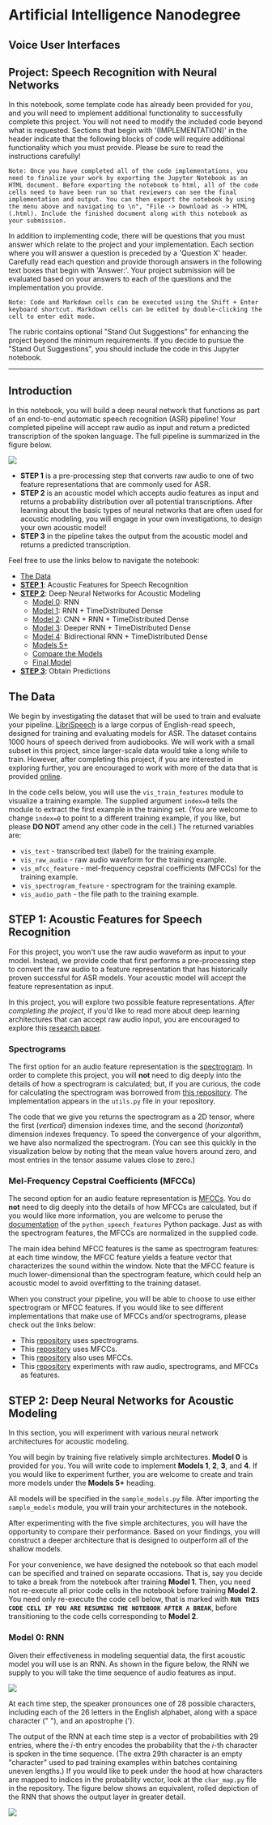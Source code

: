 # Artificial Intelligence Nanodegree
## Voice User Interfaces
## Project: Speech Recognition with Neural Networks

In this notebook, some template code has already been provided for you, and you will need to implement additional functionality to successfully complete this project. You will not need to modify the included code beyond what is requested. Sections that begin with '(IMPLEMENTATION)' in the header indicate that the following blocks of code will require additional functionality which you must provide. Please be sure to read the instructions carefully!

    Note: Once you have completed all of the code implementations, you need to finalize your work by exporting the Jupyter Notebook as an HTML document. Before exporting the notebook to html, all of the code cells need to have been run so that reviewers can see the final implementation and output. You can then export the notebook by using the menu above and navigating to \n", "File -> Download as -> HTML (.html). Include the finished document along with this notebook as your submission.

In addition to implementing code, there will be questions that you must answer which relate to the project and your implementation. Each section where you will answer a question is preceded by a 'Question X' header. Carefully read each question and provide thorough answers in the following text boxes that begin with 'Answer:'. Your project submission will be evaluated based on your answers to each of the questions and the implementation you provide.

    Note: Code and Markdown cells can be executed using the Shift + Enter keyboard shortcut. Markdown cells can be edited by double-clicking the cell to enter edit mode.

The rubric contains optional "Stand Out Suggestions" for enhancing the project beyond the minimum requirements. If you decide to pursue the "Stand Out Suggestions", you should include the code in this Jupyter notebook.

---

## Introduction  

In this notebook, you will build a deep neural network that functions as part of an end-to-end automatic speech recognition (ASR) pipeline!  Your completed pipeline will accept raw audio as input and return a predicted transcription of the spoken language.  The full pipeline is summarized in the figure below.

<img src="images/pipeline.png">

- **STEP 1** is a pre-processing step that converts raw audio to one of two feature representations that are commonly used for ASR. 
- **STEP 2** is an acoustic model which accepts audio features as input and returns a probability distribution over all potential transcriptions.  After learning about the basic types of neural networks that are often used for acoustic modeling, you will engage in your own investigations, to design your own acoustic model!
- **STEP 3** in the pipeline takes the output from the acoustic model and returns a predicted transcription.  

Feel free to use the links below to navigate the notebook:
- [The Data](#thedata)
- [**STEP 1**](#step1): Acoustic Features for Speech Recognition
- [**STEP 2**](#step2): Deep Neural Networks for Acoustic Modeling
    - [Model 0](#model0): RNN
    - [Model 1](#model1): RNN + TimeDistributed Dense
    - [Model 2](#model2): CNN + RNN + TimeDistributed Dense
    - [Model 3](#model3): Deeper RNN + TimeDistributed Dense
    - [Model 4](#model4): Bidirectional RNN + TimeDistributed Dense
    - [Models 5+](#model5)
    - [Compare the Models](#compare)
    - [Final Model](#final)
- [**STEP 3**](#step3): Obtain Predictions

<a id='thedata'></a>
## The Data

We begin by investigating the dataset that will be used to train and evaluate your pipeline.  [LibriSpeech](http://www.danielpovey.com/files/2015_icassp_librispeech.pdf) is a large corpus of English-read speech, designed for training and evaluating models for ASR.  The dataset contains 1000 hours of speech derived from audiobooks.  We will work with a small subset in this project, since larger-scale data would take a long while to train.  However, after completing this project, if you are interested in exploring further, you are encouraged to work with more of the data that is provided [online](http://www.openslr.org/12/).

In the code cells below, you will use the `vis_train_features` module to visualize a training example.  The supplied argument `index=0` tells the module to extract the first example in the training set.  (You are welcome to change `index=0` to point to a different training example, if you like, but please **DO NOT** amend any other code in the cell.)  The returned variables are:
- `vis_text` - transcribed text (label) for the training example.
- `vis_raw_audio` - raw audio waveform for the training example.
- `vis_mfcc_feature` - mel-frequency cepstral coefficients (MFCCs) for the training example.
- `vis_spectrogram_feature` - spectrogram for the training example. 
- `vis_audio_path` - the file path to the training example.

<a id='step1'></a>
## STEP 1: Acoustic Features for Speech Recognition

For this project, you won't use the raw audio waveform as input to your model.  Instead, we provide code that first performs a pre-processing step to convert the raw audio to a feature representation that has historically proven successful for ASR models.  Your acoustic model will accept the feature representation as input.

In this project, you will explore two possible feature representations.  _After completing the project_, if you'd like to read more about deep learning architectures that can accept raw audio input, you are encouraged to explore this [research paper](https://pdfs.semanticscholar.org/a566/cd4a8623d661a4931814d9dffc72ecbf63c4.pdf).

### Spectrograms

The first option for an audio feature representation is the [spectrogram](https://www.youtube.com/watch?v=_FatxGN3vAM).  In order to complete this project, you will **not** need to dig deeply into the details of how a spectrogram is calculated; but, if you are curious, the code for calculating the spectrogram was borrowed from [this repository](https://github.com/baidu-research/ba-dls-deepspeech).  The implementation appears in the `utils.py` file in your repository.

The code that we give you returns the spectrogram as a 2D tensor, where the first (_vertical_) dimension indexes time, and the second (_horizontal_) dimension indexes frequency.  To speed the convergence of your algorithm, we have also normalized the spectrogram.  (You can see this quickly in the visualization below by noting that the mean value hovers around zero, and most entries in the tensor assume values close to zero.)

### Mel-Frequency Cepstral Coefficients (MFCCs)

The second option for an audio feature representation is [MFCCs](https://en.wikipedia.org/wiki/Mel-frequency_cepstrum).  You do **not** need to dig deeply into the details of how MFCCs are calculated, but if you would like more information, you are welcome to peruse the [documentation](https://github.com/jameslyons/python_speech_features) of the `python_speech_features` Python package.  Just as with the spectrogram features, the MFCCs are normalized in the supplied code.

The main idea behind MFCC features is the same as spectrogram features: at each time window, the MFCC feature yields a feature vector that characterizes the sound within the window.  Note that the MFCC feature is much lower-dimensional than the spectrogram feature, which could help an acoustic model to avoid overfitting to the training dataset. 

When you construct your pipeline, you will be able to choose to use either spectrogram or MFCC features.  If you would like to see different implementations that make use of MFCCs and/or spectrograms, please check out the links below:
- This [repository](https://github.com/baidu-research/ba-dls-deepspeech) uses spectrograms.
- This [repository](https://github.com/mozilla/DeepSpeech) uses MFCCs.
- This [repository](https://github.com/buriburisuri/speech-to-text-wavenet) also uses MFCCs.
- This [repository](https://github.com/pannous/tensorflow-speech-recognition/blob/master/speech_data.py) experiments with raw audio, spectrograms, and MFCCs as features.

<a id='step2'></a>
## STEP 2: Deep Neural Networks for Acoustic Modeling

In this section, you will experiment with various neural network architectures for acoustic modeling.  

You will begin by training five relatively simple architectures.  **Model 0** is provided for you.  You will write code to implement **Models 1**, **2**, **3**, and **4**.  If you would like to experiment further, you are welcome to create and train more models under the **Models 5+** heading.  

All models will be specified in the `sample_models.py` file.  After importing the `sample_models` module, you will train your architectures in the notebook.

After experimenting with the five simple architectures, you will have the opportunity to compare their performance.  Based on your findings, you will construct a deeper architecture that is designed to outperform all of the shallow models.

For your convenience, we have designed the notebook so that each model can be specified and trained on separate occasions.  That is, say you decide to take a break from the notebook after training **Model 1**.  Then, you need not re-execute all prior code cells in the notebook before training **Model 2**.  You need only re-execute the code cell below, that is marked with **`RUN THIS CODE CELL IF YOU ARE RESUMING THE NOTEBOOK AFTER A BREAK`**, before transitioning to the code cells corresponding to **Model 2**.

<a id='model0'></a>
### Model 0: RNN

Given their effectiveness in modeling sequential data, the first acoustic model you will use is an RNN.  As shown in the figure below, the RNN we supply to you will take the time sequence of audio features as input.

<img src="images/simple_rnn.png">

At each time step, the speaker pronounces one of 28 possible characters, including each of the 26 letters in the English alphabet, along with a space character (" "), and an apostrophe (').

The output of the RNN at each time step is a vector of probabilities with 29 entries, where the $i$-th entry encodes the probability that the $i$-th character is spoken in the time sequence.  (The extra 29th character is an empty "character" used to pad training examples within batches containing uneven lengths.)  If you would like to peek under the hood at how characters are mapped to indices in the probability vector, look at the `char_map.py` file in the repository.  The figure below shows an equivalent, rolled depiction of the RNN that shows the output layer in greater detail. 

<img src="images/simple_rnn_unrolled.png">

  

